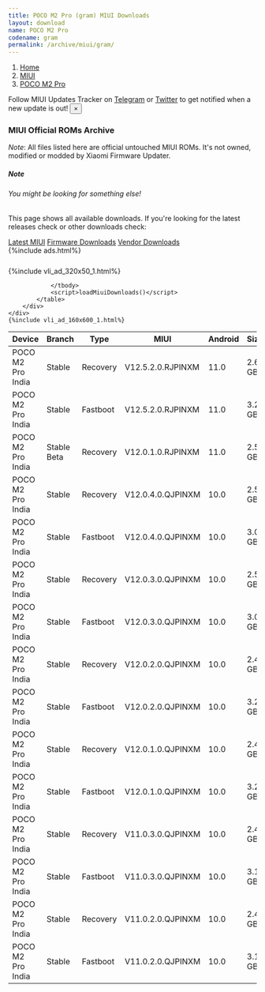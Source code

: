 ```yaml
---
title: POCO M2 Pro (gram) MIUI Downloads
layout: download
name: POCO M2 Pro
codename: gram
permalink: /archive/miui/gram/
---
```

<nav aria-label="breadcrumb">
    <ol class="breadcrumb">
        <li class="breadcrumb-item"><a href="/">Home</a></li>
        <li class="breadcrumb-item"><a href="/miui/">MIUI</a></li>
        <li class="breadcrumb-item active" aria-current="page"><a href="/miui/gram/">POCO M2 Pro</a></li>
    </ol>
</nav>
<div class="alert alert-primary alert-dismissible fade show" role="alert">
    Follow MIUI Updates Tracker on <a href="https://t.me/MIUIUpdatesTracker" class="alert-link">Telegram</a>
     or <a href="https://twitter.com/MiFwUpdater" class="alert-link">Twitter</a> to get notified when a new update is out!
    <button type="button" class="close" data-dismiss="alert" aria-label="Close">
        <span aria-hidden="true">&times;</span>
    </button>
</div>

### MIUI Official ROMs Archive
*Note*: All files listed here are official untouched MIUI ROMs. It's not owned, modified or modded by Xiaomi Firmware Updater.
<div class="card">
  <div class="card-body">
    <h5 class="card-title">Note</h5>
    <h6 class="card-subtitle mb-2 text-muted">You might be looking for something else!</h6>
    <p class="card-text">This page shows all available downloads.
     If you're looking for the latest releases check or other downloads check:</p>
    <a href="/miui/gram/" class="card-link">Latest MIUI</a>
    <a href="/firmware/gram/" class="card-link">Firmware Downloads</a>
    <a href="/vendor/gram/" class="card-link">Vendor Downloads</a>
  </div>
</div>
{%include ads.html%}
<div class="row justify-content-center">
    <div class="col-10">
        <div class="table-responsive-md" style="margin-top: 25px;">
            {%include vli_ad_320x50_1.html%}
            <table id="miui" class="display dt-responsive nowrap compact table table-striped table-hover table-sm">
                <thead class="thead-dark">
                    <tr>
                        <th data-ref="device">Device</th>
                        <th data-ref="branch">Branch</th>
                        <th data-ref="type">Type</th>
                        <th data-ref="miui">MIUI</th>
                        <th data-ref="android">Android</th>
                        <th data-ref="size">Size</th>
                        <th data-ref="size">Date</th>
                        <th data-ref="link">Link</th>
                    </tr>
                </thead>
                <tbody>
                <tr><td>POCO M2 Pro India</td><td>Stable</td><td>Recovery</td><td>V12.5.2.0.RJPINXM</td><td>11.0</td><td>2.6 GB</td><td>2021-11-05</td><td><a href="/miui/gram/stable/V12.5.2.0.RJPINXM/">Download</a></td></tr>
<tr><td>POCO M2 Pro India</td><td>Stable</td><td>Fastboot</td><td>V12.5.2.0.RJPINXM</td><td>11.0</td><td>3.2 GB</td><td>2021-10-28</td><td><a href="/miui/gram/stable/V12.5.2.0.RJPINXM/">Download</a></td></tr>
<tr><td>POCO M2 Pro India</td><td>Stable Beta</td><td>Recovery</td><td>V12.0.1.0.RJPINXM</td><td>11.0</td><td>2.5 GB</td><td>2021-08-20</td><td><a href="/miui/gram/stable beta/V12.0.1.0.RJPINXM/">Download</a></td></tr>
<tr><td>POCO M2 Pro India</td><td>Stable</td><td>Recovery</td><td>V12.0.4.0.QJPINXM</td><td>10.0</td><td>2.5 GB</td><td>2021-05-19</td><td><a href="/miui/gram/stable/V12.0.4.0.QJPINXM/">Download</a></td></tr>
<tr><td>POCO M2 Pro India</td><td>Stable</td><td>Fastboot</td><td>V12.0.4.0.QJPINXM</td><td>10.0</td><td>3.0 GB</td><td>2021-05-14</td><td><a href="/miui/gram/stable/V12.0.4.0.QJPINXM/">Download</a></td></tr>
<tr><td>POCO M2 Pro India</td><td>Stable</td><td>Recovery</td><td>V12.0.3.0.QJPINXM</td><td>10.0</td><td>2.5 GB</td><td>2021-02-19</td><td><a href="/miui/gram/stable/V12.0.3.0.QJPINXM/">Download</a></td></tr>
<tr><td>POCO M2 Pro India</td><td>Stable</td><td>Fastboot</td><td>V12.0.3.0.QJPINXM</td><td>10.0</td><td>3.0 GB</td><td>2021-02-04</td><td><a href="/miui/gram/stable/V12.0.3.0.QJPINXM/">Download</a></td></tr>
<tr><td>POCO M2 Pro India</td><td>Stable</td><td>Recovery</td><td>V12.0.2.0.QJPINXM</td><td>10.0</td><td>2.4 GB</td><td>2020-12-21</td><td><a href="/miui/gram/stable/V12.0.2.0.QJPINXM/">Download</a></td></tr>
<tr><td>POCO M2 Pro India</td><td>Stable</td><td>Fastboot</td><td>V12.0.2.0.QJPINXM</td><td>10.0</td><td>3.2 GB</td><td>2020-12-13</td><td><a href="/miui/gram/stable/V12.0.2.0.QJPINXM/">Download</a></td></tr>
<tr><td>POCO M2 Pro India</td><td>Stable</td><td>Recovery</td><td>V12.0.1.0.QJPINXM</td><td>10.0</td><td>2.4 GB</td><td>2020-09-29</td><td><a href="/miui/gram/stable/V12.0.1.0.QJPINXM/">Download</a></td></tr>
<tr><td>POCO M2 Pro India</td><td>Stable</td><td>Fastboot</td><td>V12.0.1.0.QJPINXM</td><td>10.0</td><td>3.2 GB</td><td>2020-09-22</td><td><a href="/miui/gram/stable/V12.0.1.0.QJPINXM/">Download</a></td></tr>
<tr><td>POCO M2 Pro India</td><td>Stable</td><td>Recovery</td><td>V11.0.3.0.QJPINXM</td><td>10.0</td><td>2.4 GB</td><td>2020-07-16</td><td><a href="/miui/gram/stable/V11.0.3.0.QJPINXM/">Download</a></td></tr>
<tr><td>POCO M2 Pro India</td><td>Stable</td><td>Fastboot</td><td>V11.0.3.0.QJPINXM</td><td>10.0</td><td>3.1 GB</td><td>2020-07-07</td><td><a href="/miui/gram/stable/V11.0.3.0.QJPINXM/">Download</a></td></tr>
<tr><td>POCO M2 Pro India</td><td>Stable</td><td>Recovery</td><td>V11.0.2.0.QJPINXM</td><td>10.0</td><td>2.4 GB</td><td>2020-07-15</td><td><a href="/miui/gram/stable/V11.0.2.0.QJPINXM/">Download</a></td></tr>
<tr><td>POCO M2 Pro India</td><td>Stable</td><td>Fastboot</td><td>V11.0.2.0.QJPINXM</td><td>10.0</td><td>3.1 GB</td><td>2020-06-13</td><td><a href="/miui/gram/stable/V11.0.2.0.QJPINXM/">Download</a></td></tr>

                </tbody>
                <script>loadMiuiDownloads()</script>
            </table>
        </div>
    </div>
    {%include vli_ad_160x600_1.html%}
</div>
